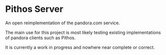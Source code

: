 # Pithos Server

An open reimplementation of the pandora.com service.

The main use for this project is most likely testing
existing implementations of pandora clients such as Pithos.

It is currently a work in progress and nowhere near
complete or correct.

